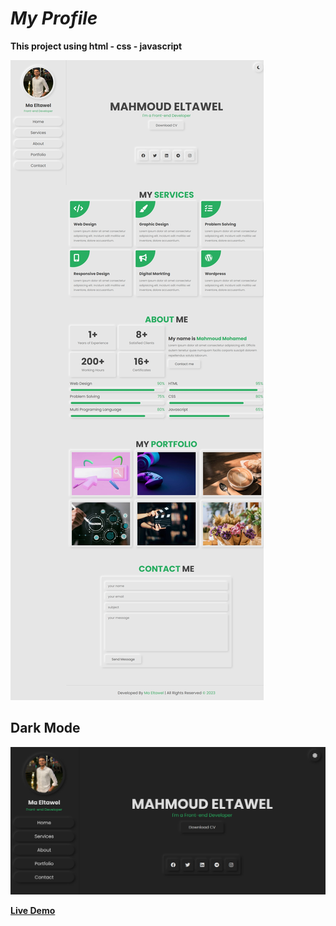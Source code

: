 # *My Profile*

**This project using html - css - javascript**

![alt text](images/demo.jpeg)


## Dark Mode

![alt text](images/dark.png)

**[Live Demo](https://ma-eltawel.github.io/portfolio)**
